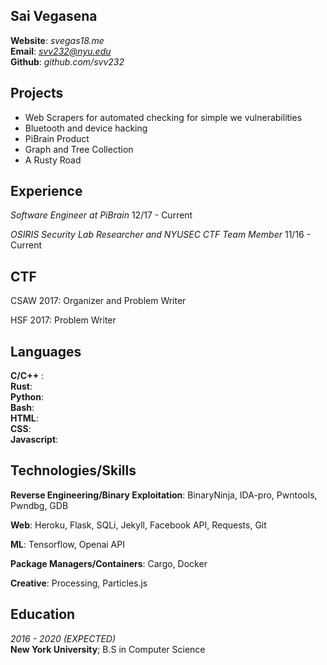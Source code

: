 __Sai Vegasena__
---------------------

**Website**: *svegas18.me* <br />
**Email**:   *svv232@nyu.edu* <br />
**Github**:  *github.com/svv232* <br />

Projects
--------
- Web Scrapers for automated checking for simple we vulnerabilities
- Bluetooth and device hacking 
- PiBrain Product
- Graph and Tree Collection
- A Rusty Road

Experience
----------
*Software Engineer at PiBrain*               12/17 - Current

*OSIRIS Security Lab Researcher and NYUSEC CTF Team Member*          11/16 - Current

CTF
----
CSAW 2017: Organizer and Problem Writer

HSF 2017: Problem Writer

Languages
---------
**C/C++** : <br />
**Rust**: <br />
**Python**: <br />
**Bash**: <br />
**HTML**: <br />
**CSS**: <br />
**Javascript**: <br />

Technologies/Skills
-------------------

**Reverse Engineering/Binary Exploitation**: BinaryNinja, IDA-pro, Pwntools, 
 Pwndbg, GDB

**Web**: Heroku, Flask, SQLi, Jekyll, Facebook API, Requests, Git 

**ML**: Tensorflow, Openai API

**Package Managers/Containers**: Cargo, Docker

**Creative**: Processing, Particles.js

Education
---------
*2016 - 2020 (EXPECTED)* <br />
        **New York University**; B.S in Computer Science
